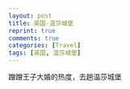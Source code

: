 ```yaml
---
layout: post
title: 英国-温莎城堡
reprint: true
comments: true
categories: [Travel]
tags: [英国, 温莎城堡]
---
```


蹭蹭王子大婚的热度，去趟温莎城堡


<script>
    photos=[
        ["/images/2018-05-26/DSC13668.jpg", "", "75%"],
        ["/images/2018-05-26/DSC13669.jpg", "", "75%"],
        ["/images/2018-05-26/DSC13670.jpg", "", "75%"],
        ["/images/2018-05-26/DSC13674.jpg", "", "75%"],
        ["/images/2018-05-26/DSC13680.jpg", "", "75%"],
        ["/images/2018-05-26/DSC13688.jpg", "", "75%"],
        ["/images/2018-05-26/DSC13695.jpg", "", "75%"],
        ["/images/2018-05-26/DSC13696.jpg", "", "75%"],
        ["/images/2018-05-26/DSC13703.jpg", "", "75%"],
        ["/images/2018-05-26/DSC13705.jpg", "", "75%"],
["/images/2018-05-26/DSC13707.jpg", "", "75%"],
    ];
    for (var i=0; i<photos.length; i++)
    {
        document.write("<figure><a href=\"" + photos[i][0] + "\" target=\"_blank\">")
        document.write("<img src=\"" + photos[i][0] + "\" alt=\"" + photos[i][1] + "\" width=\"" + photos[i][2] + "\">")
        document.write("</a></figure>")

        if (photos[i].length > 3)
            document.write(photos[i][3] + "<br><br>")
        else if (photos[i][1].length > 0)
            document.write(photos[i][1] + "<br><br>")
        else
            document.write("<br>")
    }
</script>
